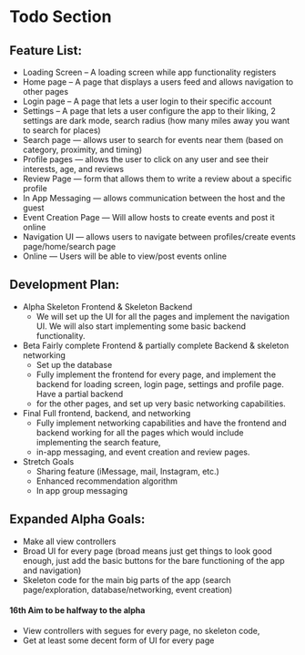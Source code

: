 # Todo Section

## Feature List:

- Loading Screen – A loading screen while app functionality registers
- Home page – A page that displays a users feed and allows navigation to other pages
- Login page – A page that lets a user login to their specific account
- Settings – A page that lets a user configure the app to their liking, 2 settings are dark mode, search radius (how many miles away you want to search for places)
- Search page — allows user to search for events near them (based on category, proximity, and timing)
- Profile pages — allows the user to click on any user and see their interests, age, and reviews
- Review Page — form that allows them to write a review about a specific profile 
- In App Messaging — allows communication between the host and the guest
- Event Creation Page — Will allow hosts to create events and post it online
- Navigation UI — allows users to navigate between profiles/create events page/home/search page
- Online — Users will be able to view/post events online

## Development Plan: 
- Alpha Skeleton Frontend & Skeleton Backend
  - We will set up the UI for all the pages and implement the navigation UI. We will also start implementing some basic backend functionality.
- Beta Fairly complete Frontend & partially complete Backend & skeleton networking
  - Set up the database 
  - Fully implement the frontend for every page, and implement the backend for loading screen, login page, settings and profile page. Have a partial backend
  -  for the other pages, and set up very basic networking capabilities.
- Final Full frontend, backend, and networking
  - Fully implement networking capabilities and have the frontend and backend working for all the pages which would include implementing the search feature, 
  - in-app messaging, and event creation and review pages.
- Stretch Goals
  - Sharing feature (iMessage, mail, Instagram, etc.)
  - Enhanced recommendation algorithm
  - In app group messaging


## Expanded Alpha Goals:
- Make all view controllers
- Broad UI for every page (broad means just get things to look good enough,  just add the basic buttons for the bare functioning of the app and navigation)
- Skeleton code for the main big parts of the app (search page/exploration, database/networking, event creation)
#### 16th Aim to be halfway to the alpha
- View controllers with segues for every page, no skeleton code, 
- Get at least some decent form of UI for every page

